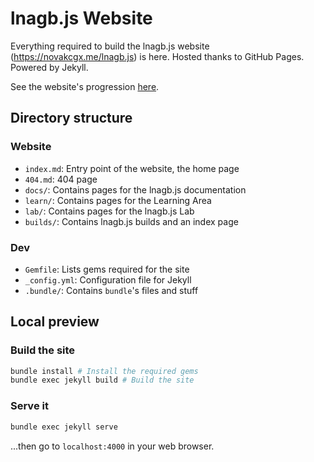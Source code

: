 lnagb.js Website
================

Everything required to build the lnagb.js website (https://novakcgx.me/lnagb.js)
is here. Hosted thanks to GitHub Pages. Powered by Jekyll.

See the website's progression [here][project].

[project]: https://github.com/novakcgx/lnagb.js/projects/1

Directory structure
-------------------

### Website

- `index.md`: Entry point of the website, the home page
- `404.md`: 404 page
- `docs/`: Contains pages for the lnagb.js documentation
- `learn/`: Contains pages for the Learning Area
- `lab/`: Contains pages for the lnagb.js Lab
- `builds/`: Contains lnagb.js builds and an index page

### Dev

- `Gemfile`: Lists gems required for the site
- `_config.yml`: Configuration file for Jekyll
- `.bundle/`: Contains `bundle`'s files and stuff

Local preview
-------------

### Build the site

```bash
bundle install # Install the required gems
bundle exec jekyll build # Build the site
```

### Serve it

```bash
bundle exec jekyll serve
```

...then go to `localhost:4000` in your web browser.
